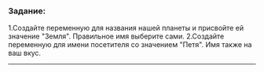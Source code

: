 ### Задание: 
1.Создайте переменную для названия нашей планеты и присвойте ей значение "Земля". Правильное имя выберите сами.
2.Создайте переменную для имени посетителя со значением "Петя". Имя также на ваш вкус.
***